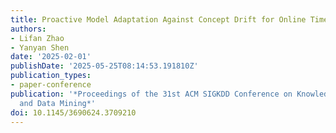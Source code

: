 ```yaml
---
title: Proactive Model Adaptation Against Concept Drift for Online Time Series Forecasting
authors:
- Lifan Zhao
- Yanyan Shen
date: '2025-02-01'
publishDate: '2025-05-25T08:14:53.191810Z'
publication_types:
- paper-conference
publication: '*Proceedings of the 31st ACM SIGKDD Conference on Knowledge Discovery
  and Data Mining*'
doi: 10.1145/3690624.3709210
---
```

